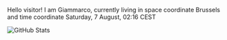 Hello visitor! I am Giammarco, currently living in space coordinate Brussels and time coordinate Saturday, 7 August, 02:16 CEST

![GitHub Stats](https://github-readme-stats.vercel.app/api?username=grcasanova)
